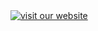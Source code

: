 <!--
<a id="your-logo" no-external="true" href="http://www.hl7.org">
<img height="50" alt="visit the hl7 website" width="42" src="assets/images/hl7-logo.png"/>
</a>

your logo here

[![visit our website](assets/images/org_logo.png)](your web site.html)
{: .img-responsive # org_logo}

can only resize using html  or css ;-(

-->


<a no-external="true" href="http://www.openmhealth.org/">
<img alt="visit our website" class="img-responsive project-logo" src="assets/images/org_logo.png"/>
</a>
